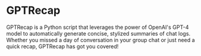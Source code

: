 # GPTRecap
GPTRecap is a Python script that leverages the power of OpenAI's GPT-4 model to automatically generate concise, stylized summaries of chat logs. Whether you missed a day of conversation in your group chat or just need a quick recap, GPTRecap has got you covered!
